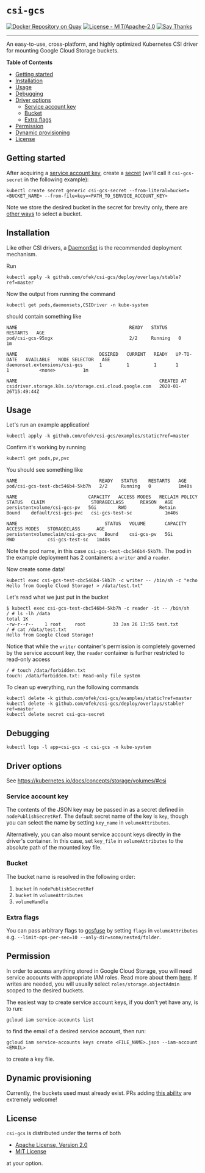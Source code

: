 # `csi-gcs`

[![Docker Repository on Quay](https://quay.io/repository/ofek/csi-gcs/status "Docker Repository on Quay")](https://quay.io/repository/ofek/csi-gcs)
[![License - MIT/Apache-2.0](https://img.shields.io/badge/license-MIT%2FApache--2.0-9400d3.svg)](https://choosealicense.com/licenses)
[![Say Thanks](https://img.shields.io/badge/say-thanks-ff69b4.svg)](https://saythanks.io/to/ofek)

-----

An easy-to-use, cross-platform, and highly optimized Kubernetes CSI driver for mounting Google Cloud Storage buckets.

**Table of Contents**

- [Getting started](#getting-started)
- [Installation](#installation)
- [Usage](#usage)
- [Debugging](#debugging)
- [Driver options](#driver-options)
  - [Service account key](#service-account-key)
  - [Bucket](#bucket)
  - [Extra flags](#extra-flags)
- [Permission](#permission)
- [Dynamic provisioning](#dynamic-provisioning)
- [License](#license)

## Getting started

After acquiring a [service account key](#permission), create a [secret](https://kubernetes.io/docs/concepts/configuration/secret/) (we'll
call it `csi-gcs-secret` in the following example):

```console
kubectl create secret generic csi-gcs-secret --from-literal=bucket=<BUCKET_NAME> --from-file=key=<PATH_TO_SERVICE_ACCOUNT_KEY>
```

Note we store the desired bucket in the secret for brevity only, there are [other ways](#bucket) to select a bucket.

## Installation

Like other CSI drivers, a [DaemonSet](https://kubernetes.io/docs/concepts/workloads/controllers/daemonset/) is the recommended deployment mechanism.

Run

```console
kubectl apply -k github.com/ofek/csi-gcs/deploy/overlays/stable?ref=master
```

Now the output from running the command

```console
kubectl get pods,daemonsets,CSIDriver -n kube-system
```

should contain something like

```
NAME                                         READY   STATUS    RESTARTS   AGE
pod/csi-gcs-95xgx                            2/2     Running   0          1m

NAME                              DESIRED   CURRENT   READY   UP-TO-DATE   AVAILABLE   NODE SELECTOR   AGE
daemonset.extensions/csi-gcs      1         1         1       1            1           <none>          1m

NAME                                                    CREATED AT
csidriver.storage.k8s.io/storage.csi.cloud.google.com   2020-01-26T15:49:44Z
```

## Usage

Let's run an example application!

```console
kubectl apply -k github.com/ofek/csi-gcs/examples/static?ref=master
```

Confirm it's working by running

```console
kubectl get pods,pv,pvc
```

You should see something like

```
NAME                              READY   STATUS    RESTARTS   AGE
pod/csi-gcs-test-cbc546b4-5kb7h   2/2     Running   0          1m40s

NAME                          CAPACITY   ACCESS MODES   RECLAIM POLICY   STATUS   CLAIM                 STORAGECLASS      REASON   AGE
persistentvolume/csi-gcs-pv   5Gi        RWO            Retain           Bound    default/csi-gcs-pvc   csi-gcs-test-sc            1m40s

NAME                                STATUS   VOLUME       CAPACITY   ACCESS MODES   STORAGECLASS      AGE
persistentvolumeclaim/csi-gcs-pvc   Bound    csi-gcs-pv   5Gi        RWO            csi-gcs-test-sc   1m40s
```

Note the pod name, in this case `csi-gcs-test-cbc546b4-5kb7h`. The pod in the example deployment has 2 containers: a `writer` and a `reader`.

Now create some data!

```console
kubectl exec csi-gcs-test-cbc546b4-5kb7h -c writer -- /bin/sh -c "echo Hello from Google Cloud Storage! > /data/test.txt"
```

Let's read what we just put in the bucket

```
$ kubectl exec csi-gcs-test-cbc546b4-5kb7h -c reader -it -- /bin/sh
/ # ls -lh /data
total 1K
-rw-r--r--    1 root     root          33 Jan 26 17:55 test.txt
/ # cat /data/test.txt
Hello from Google Cloud Storage!
```

Notice that while the `writer` container's permission is completely governed by the service account key, the `reader` container is further restricted to read-only access

```
/ # touch /data/forbidden.txt
touch: /data/forbidden.txt: Read-only file system
```

To clean up everything, run the following commands

```console
kubectl delete -k github.com/ofek/csi-gcs/examples/static?ref=master
kubectl delete -k github.com/ofek/csi-gcs/deploy/overlays/stable?ref=master
kubectl delete secret csi-gcs-secret
```

## Debugging

```console
kubectl logs -l app=csi-gcs -c csi-gcs -n kube-system
```

## Driver options

See https://kubernetes.io/docs/concepts/storage/volumes/#csi

### Service account key

The contents of the JSON key may be passed in as a secret defined in `nodePublishSecretRef`. The default secret
name of the key is `key`, though you can select the name by setting `key_name` in `volumeAttributes`.

Alternatively, you can also mount service account keys directly in the driver's container. In this case, set
`key_file` in `volumeAttributes` to the absolute path of the mounted key file.

### Bucket

The bucket name is resolved in the following order:

1. `bucket` in `nodePublishSecretRef`
2. `bucket` in `volumeAttributes`
3. `volumeHandle`

### Extra flags

You can pass arbitrary flags to [gcsfuse](https://github.com/GoogleCloudPlatform/gcsfuse) by setting
`flags` in `volumeAttributes` e.g. `--limit-ops-per-sec=10 --only-dir=some/nested/folder`.

## Permission

In order to access anything stored in Google Cloud Storage, you will need service accounts with appropriate IAM
roles. Read more about them [here](https://cloud.google.com/iam/docs/understanding-service-accounts). If writes
are needed, you will usually select `roles/storage.objectAdmin` scoped to the desired buckets.

The easiest way to create service account keys, if you don't yet have any, is to run:

```console
gcloud iam service-accounts list
```

to find the email of a desired service account, then run:

```console
gcloud iam service-accounts keys create <FILE_NAME>.json --iam-account <EMAIL>
```

to create a key file.

## Dynamic provisioning

Currently, the buckets used must already exist. PRs adding
[this ability](https://cloud.google.com/storage/docs/reference/libraries#client-libraries-usage-go) are extremely welcome!

## License

`csi-gcs` is distributed under the terms of both

- [Apache License, Version 2.0](https://choosealicense.com/licenses/apache-2.0)
- [MIT License](https://choosealicense.com/licenses/mit)

at your option.
